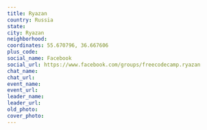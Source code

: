 ```yaml
---
title: Ryazan
country: Russia
state: 
city: Ryazan
neighborhood: 
coordinates: 55.670796, 36.667606
plus_code:
social_name: Facebook
social_url: https://www.facebook.com/groups/freecodecamp.ryazan
chat_name:
chat_url:
event_name:
event_url:
leader_name:
leader_url:
old_photo: 
cover_photo:
---
```


